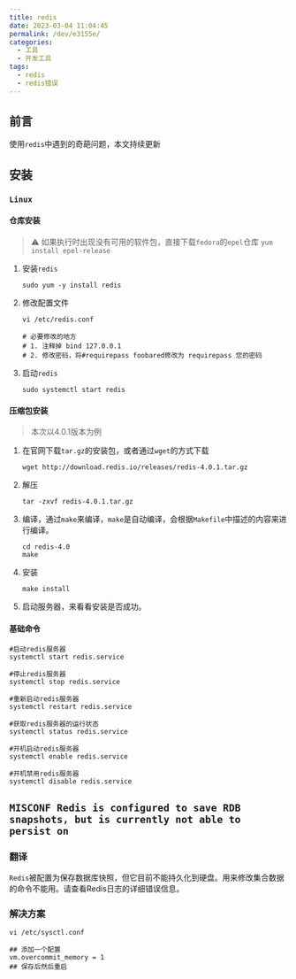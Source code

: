 ```yaml
---
title: redis
date: 2023-03-04 11:04:45
permalink: /dev/e3155e/
categories:
  - 工具
  - 开发工具
tags:
  - redis
  - redis错误
---
```


## 前言

使用`redis`中遇到的奇葩问题，本文持续更新

<!-- more -->

<InArticleAdsense
    data-ad-client="ca-pub-1725717718088510"
    data-ad-slot="7426219401">
</InArticleAdsense>

## 安装

### `Linux`

#### 仓库安装

> ⚠️ 如果执行时出现没有可用的软件包，直接下载`fedora`的`epel`仓库
> `yum install epel-release`


1. 安装`redis`
    
    ``` shell
    sudo yum -y install redis
    ```

2. 修改配置文件

    ``` shell
    vi /etc/redis.conf

    # 必要修改的地方
    # 1. 注释掉 bind 127.0.0.1
    # 2. 修改密码，将#requirepass foobared修改为 requirepass 您的密码
    ```

3. 启动`redis`

    ``` shell
    sudo systemctl start redis
    ```

#### 压缩包安装

> 本次以4.0.1版本为例

1. 在官网下载`tar.gz`的安装包，或者通过`wget`的方式下载

    ``` shell
    wget http://download.redis.io/releases/redis-4.0.1.tar.gz
    ```

2. 解压

    ``` shell
    tar -zxvf redis-4.0.1.tar.gz
    ```

3. 编译，通过`make`来编译，`make`是自动编译，会根据`Makefile`中描述的内容来进行编译。

    ``` shell
    cd redis-4.0
    make
    ```

4. 安装

    ``` shell
    make install
    ```

5. 启动服务器，来看看安装是否成功。

#### 基础命令

``` shell
#启动redis服务器
systemctl start redis.service 

#停止redis服务器
systemctl stop redis.service 

#重新启动redis服务器
systemctl restart redis.service 

#获取redis服务器的运行状态
systemctl status redis.service 

#开机启动redis服务器
systemctl enable redis.service 

#开机禁用redis服务器
systemctl disable redis.service 
```

## `MISCONF Redis is configured to save RDB snapshots, but is currently not able to persist on`

### 翻译

`Redis`被配置为保存数据库快照，但它目前不能持久化到硬盘。用来修改集合数据的命令不能用。请查看Redis日志的详细错误信息。

### 解决方案

``` shell
vi /etc/sysctl.conf

## 添加一个配置
vm.overcommit_memory = 1
## 保存后然后重启
```
